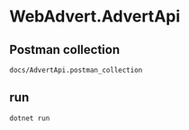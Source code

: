 # WebAdvert.AdvertApi

## Postman collection

`docs/AdvertApi.postman_collection`

## run

```sh
dotnet run
```
